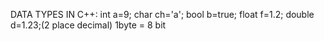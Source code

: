 DATA TYPES IN C++:
int a=9;
char ch='a';
bool b=true;
float f=1.2;
double d=1.23;(2 place decimal)
1byte = 8 bit




